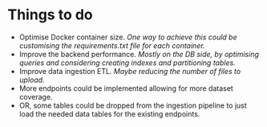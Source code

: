 # Things to do

- Optimise Docker container size. *One way to achieve this could be customising the requirements.txt file for each container.*
- Improve the backend performance. *Mostly on the DB side, by optimising queries and considering creating indexes and partitioning tables.*
- Improve data ingestion ETL. *Maybe reducing the number of files to upload.*
- More endpoints could be implemented allowing for more dataset coverage.
- OR, some tables could be dropped from the ingestion pipeline to just load the needed data tables for the existing endpoints.